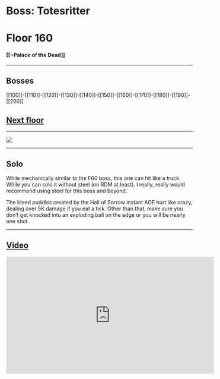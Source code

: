 # Boss: Totesritter
# Floor 160
#### [[~Palace of the Dead]]

---
## Bosses

 [[100]]-[[110]]-[[120]]-[[130]]-[[140]]-[[150]]-[[160]]-[[170]]-[[180]]-[[190]]-[[200]]
 ## [Next floor](161-170)

---
 
![](https://lh6.googleusercontent.com/OCHoy4HZznO4RmgP4Ki0p-AyRmCag_cTkkt4W8NWpKv2X88ajquFjcJd3p6Uw-3ECCh7JcutvJuSVLqEfwTMs00iknApMbJo7nyMlHKhkqRvL3BM2Qi_55uKDD89wNHKEAaBtim-)

---
## Solo
While mechanically similar to the F60 boss, this one can hit like a truck. While you can solo it without steel (on RDM at least), I really, really would recommend using steel for this boss and beyond.

The bleed puddles created by the Hail of Sorrow instant AOE hurt like crazy, dealing over 5K damage if you eat a tick. Other than that, make sure you don’t get knocked into an exploding ball on the edge or you will be nearly one shot.

---

## [Video](https://www.youtube.com/watch?v=9SH-qyjREMc&t=5327s)

<iframe width="560" height="315" src="https://www.youtube.com/embed/9SH-qyjREMc?start=12154" title="YouTube video player" frameborder="0" allow="accelerometer; autoplay; clipboard-write; encrypted-media; gyroscope; picture-in-picture" allowfullscreen></iframe>

